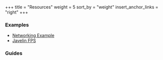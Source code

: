 +++
title = "Resources"
weight = 5
sort_by = "weight"
insert_anchor_links = "right"
+++

### Examples

- [Networking Example](https://github.com/3mcd/javelin/tree/master/examples/networking)
- [Javelin FPS](http://fps.javelin.games/)

### Guides